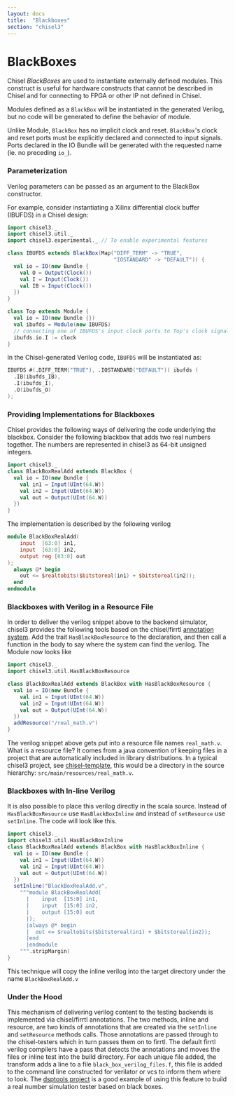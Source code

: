 ```yaml
---
layout: docs
title:  "Blackboxes"
section: "chisel3"
---
```


# BlackBoxes

Chisel *BlackBoxes* are used to instantiate externally defined modules. This construct is useful
for hardware constructs that cannot be described in Chisel and for connecting to FPGA or other IP not defined in Chisel.

Modules defined as a `BlackBox` will be instantiated in the generated Verilog, but no code
will be generated to define the behavior of module.

Unlike Module, `BlackBox` has no implicit clock and reset.
`BlackBox`'s clock and reset ports must be explicitly declared and connected to input signals.
Ports declared in the IO Bundle will be generated with the requested name (ie. no preceding `io_`).

### Parameterization

Verilog parameters can be passed as an argument to the BlackBox constructor.

For example, consider instantiating a Xilinx differential clock buffer (IBUFDS) in a Chisel design:

```scala mdoc:silent
import chisel3._
import chisel3.util._
import chisel3.experimental._ // To enable experimental features

class IBUFDS extends BlackBox(Map("DIFF_TERM" -> "TRUE",
                                  "IOSTANDARD" -> "DEFAULT")) {
  val io = IO(new Bundle {
    val O = Output(Clock())
    val I = Input(Clock())
    val IB = Input(Clock())
  })
}

class Top extends Module {
  val io = IO(new Bundle {})
  val ibufds = Module(new IBUFDS)
  // connecting one of IBUFDS's input clock ports to Top's clock signal
  ibufds.io.I := clock
}
```

In the Chisel-generated Verilog code, `IBUFDS` will be instantiated as:

```verilog
IBUFDS #(.DIFF_TERM("TRUE"), .IOSTANDARD("DEFAULT")) ibufds (
  .IB(ibufds_IB),
  .I(ibufds_I),
  .O(ibufds_O)
);
```

### Providing Implementations for Blackboxes

Chisel provides the following ways of delivering the code underlying the blackbox.  Consider the following blackbox that
 adds two real numbers together.  The numbers are represented in chisel3 as 64-bit unsigned integers.

```scala mdoc:silent:reset
import chisel3._
class BlackBoxRealAdd extends BlackBox {
  val io = IO(new Bundle {
    val in1 = Input(UInt(64.W))
    val in2 = Input(UInt(64.W))
    val out = Output(UInt(64.W))
  })
}
```

The implementation is described by the following verilog

```verilog
module BlackBoxRealAdd(
    input  [63:0] in1,
    input  [63:0] in2,
    output reg [63:0] out
);
  always @* begin
    out <= $realtobits($bitstoreal(in1) + $bitstoreal(in2));
  end
endmodule
```

### Blackboxes with Verilog in a Resource File

In order to deliver the verilog snippet above to the backend simulator, chisel3 provides the following tools based on the chisel/firrtl [annotation system](../explanations/annotations).  Add the trait `HasBlackBoxResource` to the declaration, and then call a function in the body to say where the system can find the verilog.  The Module now looks like

```scala mdoc:silent:reset
import chisel3._
import chisel3.util.HasBlackBoxResource

class BlackBoxRealAdd extends BlackBox with HasBlackBoxResource {
  val io = IO(new Bundle {
    val in1 = Input(UInt(64.W))
    val in2 = Input(UInt(64.W))
    val out = Output(UInt(64.W))
  })
  addResource("/real_math.v")
}
```

The verilog snippet above gets put into a resource file names `real_math.v`.  What is a resource file? It comes from
 a java convention of keeping files in a project that are automatically included in library distributions. In a typical
 chisel3 project, see [chisel-template](https://github.com/ucb-bar/chisel-template), this would be a directory in the
 source hierarchy: `src/main/resources/real_math.v`.

### Blackboxes with In-line Verilog
It is also possible to place this verilog directly in the scala source.  Instead of `HasBlackBoxResource` use
 `HasBlackBoxInline` and instead of `setResource` use `setInline`.  The code will look like this.

```scala mdoc:silent:reset
import chisel3._
import chisel3.util.HasBlackBoxInline
class BlackBoxRealAdd extends BlackBox with HasBlackBoxInline {
  val io = IO(new Bundle {
    val in1 = Input(UInt(64.W))
    val in2 = Input(UInt(64.W))
    val out = Output(UInt(64.W))
  })
  setInline("BlackBoxRealAdd.v",
    """module BlackBoxRealAdd(
      |    input  [15:0] in1,
      |    input  [15:0] in2,
      |    output [15:0] out
      |);
      |always @* begin
      |  out <= $realtobits($bitstoreal(in1) + $bitstoreal(in2));
      |end
      |endmodule
    """.stripMargin)
}
```

This technique will copy the inline verilog into the target directory under the name `BlackBoxRealAdd.v`

### Under the Hood
This mechanism of delivering verilog content to the testing backends is implemented via chisel/firrtl annotations. The
two methods, inline and resource, are two kinds of annotations that are created via the `setInline` and
`setResource` methods calls.  Those annotations are passed through to the chisel-testers which in turn passes them
on to firrtl.  The default firrtl verilog compilers have a pass that detects the annotations and moves the files or
inline test into the build directory.  For each unique file added, the transform adds a line to a file
`black_box_verilog_files.f`, this file is added to the command line constructed for verilator or vcs to inform them where
to look.
The [dsptools project](https://github.com/ucb-bar/dsptools) is a good example of using this feature to build a real
number simulation tester based on black boxes.

